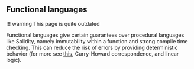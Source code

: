 ## Functional languages

!!! warning
    This page is quite outdated



Functional languages give certain guarantees over procedural languages like Solidity, namely immutability within a function and strong compile time checking. This can reduce the risk of errors by providing deterministic behavior (for more see [this](https://plus.google.com/u/0/events/cmqejp6d43n5cqkdl3iu0582f4k), Curry-Howard correspondence, and linear logic).